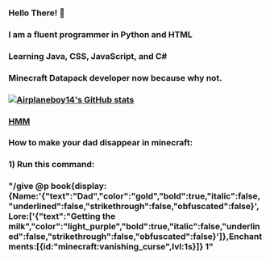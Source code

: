 ### Hello There! 👋
### I am a fluent programmer in Python and HTML
### Learning Java, CSS, JavaScript, and C#
### Minecraft Datapack developer now because why not.
### [![Airplaneboy14's GitHub stats](https://github-readme-stats.vercel.app/api?username=airplaneboy14mc)](https://github.com/anuraghazra/github-readme-stats)
### [HMM](https://raw.githubusercontent.com/airplaneboy14mc/airplaneboy14mc/Main/hmm.jpg)



### How to make your dad disappear in minecraft:
### 1) Run this command:
### "/give @p book{display:{Name:'{"text":"Dad","color":"gold","bold":true,"italic":false,"underlined":false,"strikethrough":false,"obfuscated":false}',Lore:['{"text":"Getting the milk","color":"light_purple","bold":true,"italic":false,"underlined":false,"strikethrough":false,"obfuscated":false}']},Enchantments:[{id:"minecraft:vanishing_curse",lvl:1s}]} 1"

<!--
**airplaneboy14mc/airplaneboy14mc** is a ✨ _special_ ✨ repository because its `README.md` (this file) appears on your GitHub profile.

Here are some ideas to get you started:

- 🔭 I’m currently working on ...
- 🌱 I’m currently learning ...
- 👯 I’m looking to collaborate on ...
- 🤔 I’m looking for help with ...
- 💬 Ask me about ...
- 📫 How to reach me: ...
- 😄 Pronouns: ...
- ⚡ Fun fact: ...
-->
